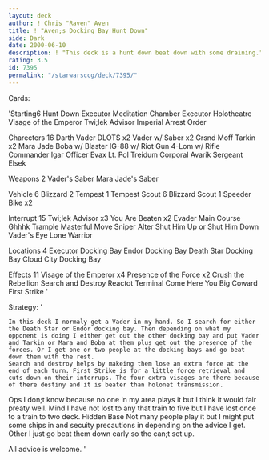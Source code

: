 ```yaml
---
layout: deck
author: ! Chris "Raven" Aven
title: ! "Aven;s Docking Bay Hunt Down"
side: Dark
date: 2000-06-10
description: ! "This deck is a hunt down beat down with some draining."
rating: 3.5
id: 7395
permalink: "/starwarsccg/deck/7395/"
---
```

Cards: 

'Starting6
Hunt Down
Executor Meditation Chamber
Executor Holotheatre
Visage of the Emperor
Twi;lek Advisor
Imperial Arrest Order

Charecters 16
Darth Vader
DLOTS x2
Vader w/ Saber x2
Grsnd Moff Tarkin x2
Mara Jade
Boba w/ Blaster
IG-88 w/ Riot Gun
4-Lom w/ Rifle
Commander Igar
Officer Evax
Lt. Pol Treidum
Corporal Avarik
Sergeant Elsek

Weapons 2
Vader's Saber
Mara Jade's Saber

Vehicle 6
Blizzard 2
Tempest 1
Tempest Scout 6
Blizzard Scout 1
Speeder Bike x2

Interrupt 15
Twi;lek Advisor x3
You Are Beaten x2
Evader
Main Course
Ghhhk
Trample
Masterful Move
Sniper
Alter
Shut Him Up or Shut Him Down
Vader's Eye
Lone Warrior

Locations 4
Executor Docking Bay
Endor Docking Bay
Death Star Docking Bay
Cloud City Docking Bay

Effects 11
Visage of the Emperor x4
Presence of the Force x2
Crush the Rebellion
Search and Destroy
Reactot Terminal
Come Here You Big Coward
First Strike
'

Strategy: '

	In this deck I normaly get a Vader in my hand. So I search for either the Death Star or Endor docking bay. Then depending on what my opponent is doing I either get out the other docking bay and put Vader and Tarkin or Mara and Boba at them plus get out the presence of the forces. Or I get one or two people at the docking bays and go beat down them with the rest.
    Search and destroy helps by makeing them lose an extra force at the end of each turn. First Strike is for a little force retrieval and cuts down on their interrups. The four extra visages are there because of there destiny and it is beater than holonet transmission.

   Ops I don;t know because no one in my area plays it but I think it would fair preaty well.
   Mind I have not lost to any that train to five but I have lost once to a train to two deck.
   Hidden Base Not many people play it but I might put some ships in and secuity precautions in depending on the advice I get.
   Other I just go beat them down early so the can;t set up.

   All advice is welcome.  '
